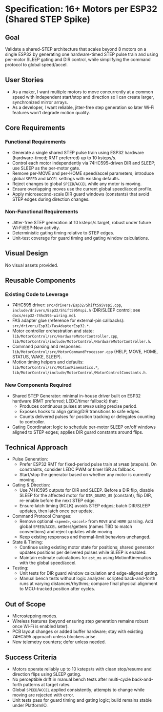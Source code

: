 # Specification: 16+ Motors per ESP32 (Shared STEP Spike)

## Goal
Validate a shared-STEP architecture that scales beyond 8 motors on a single ESP32 by generating one hardware-timed STEP pulse train and using per-motor SLEEP gating and DIR control, while simplifying the command protocol to global speed/accel.

## User Stories
- As a maker, I want multiple motors to move concurrently at a common speed with independent start/stop and direction so I can create larger, synchronized mirror arrays.
- As a developer, I want reliable, jitter-free step generation so later Wi‑Fi features won’t degrade motion quality.

## Core Requirements
### Functional Requirements
- Generate a single shared STEP pulse train using ESP32 hardware (hardware-timed; RMT preferred) up to 10 ksteps/s.
- Control each motor independently via 74HC595-driven DIR and SLEEP; use SLEEP as the per-motor gate.
- Remove per-MOVE and per-HOME speed/accel parameters; introduce global `SPEED` and `ACCEL` settings with existing defaults.
- Reject changes to global `SPEED`/`ACCEL` while any motor is moving.
- Ensure overlapping moves use the current global speed/accel profile.
- Apply microsecond-scale DIR guard windows (constants) that avoid STEP edges during direction changes.

### Non-Functional Requirements
- Jitter-free STEP generation at 10 ksteps/s target, robust under future Wi‑Fi/ESP‑Now activity.
- Deterministic gating timing relative to STEP edges.
- Unit-test coverage for guard timing and gating window calculations.

## Visual Design
No visual assets provided.

## Reusable Components
### Existing Code to Leverage
- 74HC595 driver: `src/drivers/Esp32/Shift595Vspi.cpp`, `include/drivers/Esp32/Shift595Vspi.h` (DIR/SLEEP control; see `docs/esp32-74hc595-wiring.md`).
- FAS adapter glue (reference for external-pin callbacks): `src/drivers/Esp32/FasAdapterEsp32.*`.
- Motor controller orchestration and state: `lib/MotorControl/src/HardwareMotorController.cpp`, `lib/MotorControl/include/MotorControl/HardwareMotorController.h`.
- Command parsing and responses: `lib/MotorControl/src/MotorCommandProcessor.cpp` (HELP, MOVE, HOME, STATUS, WAKE, SLEEP).
- Motion timing helpers and defaults: `lib/MotorControl/src/MotionKinematics.*`, `lib/MotorControl/include/MotorControl/MotorControlConstants.h`.

### New Components Required
- Shared STEP Generator: minimal in-house driver built on ESP32 hardware (RMT preferred; LEDC/timer fallback) that:
  - Produces continuous pulses at `SPEED` using precise period.
  - Exposes hooks to align gating/DIR transitions to safe edges.
  - Counts delivered pulses for position tracking or delegates counting to controller.
- Gating Coordinator: logic to schedule per-motor SLEEP on/off windows aligned to STEP edges; applies DIR guard constants around flips.

## Technical Approach
- Pulse Generation:
  - Prefer ESP32 RMT for fixed-period pulse train at `SPEED` (steps/s). On constraints, consider LEDC PWM or timer ISR as fallback.
  - Start/stop the generator based on whether any motor is currently moving.
- Gating & Direction:
  - Use 74HC595 outputs for DIR and SLEEP. Before a DIR flip, disable SLEEP for the affected motor for `DIR_GUARD_US` (constant), flip DIR, re-enable before the next STEP edge.
  - Ensure latch timing (RCLK) avoids STEP edges; batch DIR/SLEEP updates, then latch once per update.
- Command Protocol Changes:
  - Remove optional `<speed>,<accel>` from `MOVE` and `HOME` parsing. Add global `SPEED`/`ACCEL` setters/getters (names TBD to match conventions) and reject updates while moving.
  - Keep existing responses and thermal-limit behaviors unchanged.
- State & Timing:
  - Continue using existing motor state for positions; shared generator updates positions per delivered pulses while SLEEP is enabled.
  - Maintain estimate calculations for `est_ms` using MotionKinematics with the global speed/accel.
- Testing:
  - Unit tests for DIR guard window calculation and edge-aligned gating.
  - Manual bench tests without logic analyzer: scripted back-and-forth runs at varying distances/rhythms; compare final physical alignment to MCU-tracked position after cycles.

## Out of Scope
- Microstepping modes.
- Wireless features (beyond ensuring step generation remains robust once Wi‑Fi is enabled later).
- PCB layout changes or added buffer hardware; stay with existing 74HC595 approach unless blockers arise.
- New telemetry counters; defer unless needed.

## Success Criteria
- Motors operate reliably up to 10 ksteps/s with clean stop/resume and direction flips using SLEEP gating.
- No perceptible drift in manual bench tests after multi-cycle back-and-forth patterns at target rates.
- Global `SPEED`/`ACCEL` applied consistently; attempts to change while moving are rejected with error.
- Unit tests pass for guard timing and gating logic; build remains stable under PlatformIO.

